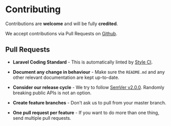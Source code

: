 # Contributing

Contributions are **welcome** and will be fully **credited**.

We accept contributions via Pull Requests on [Github](https://github.com/pxgamer/laravel-preset-api).

## Pull Requests

- **Laravel Coding Standard** - This is automatically linted by [Style CI](https://styleci.io).

- **Document any change in behaviour** - Make sure the `README.md` and any other relevant documentation are kept up-to-date.

- **Consider our release cycle** - We try to follow [SemVer v2.0.0](https://semver.org). Randomly breaking public APIs is not an option.

- **Create feature branches** - Don't ask us to pull from your master branch.

- **One pull request per feature** - If you want to do more than one thing, send multiple pull requests.
